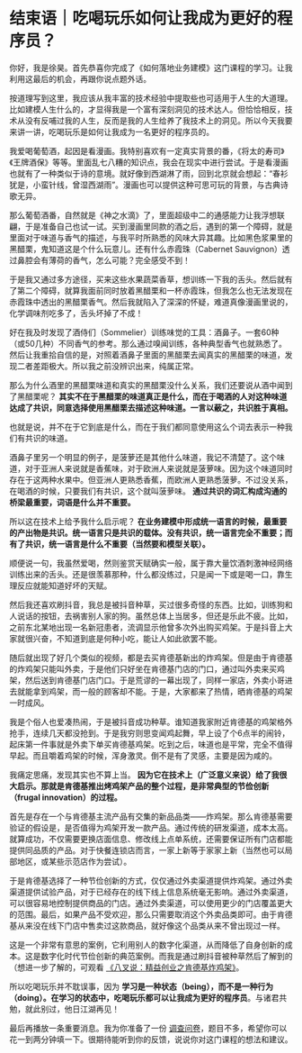 # 结束语｜吃喝玩乐如何让我成为更好的程序员？
你好，我是徐昊。首先恭喜你完成了《如何落地业务建模》这门课程的学习。让我利用这最后的机会，再跟你说点题外话。

按道理写到这里，我应该从我丰富的技术经验中提取些也可适用于人生的大道理。比如建模人生什么的，才显得我是一个富有深刻洞见的技术达人。但恰恰相反，技术从没有反哺过我的人生，反而是我的人生给养了我技术上的洞见。所以今天我要来讲一讲，吃喝玩乐是如何让我成为一名更好的程序员的。

我爱喝葡萄酒，起因是看漫画。我特别喜欢有一定真实背景的番，《将太的寿司》《王牌酒保》等等。里面乱七八糟的知识点，我会在现实中进行尝试。于是看漫画也就有了一种类似于诗的意境。就好像到西湖淋了雨，回到北京就会想起：“春衫犹是，小蛮针线，曾湿西湖雨”。漫画也可以提供这种可思可玩的背景，与古典诗歌无异。

那么葡萄酒番，自然就是《神之水滴》了，里面超级中二的通感能力让我浮想联翩，于是准备自己也试一试。买到漫画里同款的酒之后，遇到的第一个障碍，就是里面对于味道与香气的描述，与我平时所熟悉的风味大异其趣。比如黑色浆果里的黑醋栗，鬼知道这是个什么玩意儿。还有什么赤霞珠（Cabernet Sauvignon）透过鼻腔会有薄荷的香气，怎么可能？完全感受不到！

于是我又通过多方途径，买来这些水果蔬菜香草，想训练一下我的舌头。然后就有了第二个障碍，就算我面前同时放着黑醋栗和一杯赤霞珠，但我怎么也无法发现在赤霞珠中透出的黑醋栗香气。然后我就陷入了深深的怀疑，难道真像漫画里说的，化学调味剂吃多了，舌头坏掉了不成！

好在我及时发现了酒侍们（Sommelier）训练味觉的工具：酒鼻子。一套60种（或50几种）不同香气的参考。那么通过嗅闻训练，各种典型香气也就熟悉了。然后让我重拾自信的是，对照着酒鼻子里面的黑醋栗去闻真实的黑醋栗的味道，发现二者差距极大。所以我之前没辨识出来，纯属正常。

那么为什么酒里的黑醋栗味道和真实的黑醋栗没什么关系，我们还要说从酒中闻到了黑醋栗呢？ **其实不在于黑醋栗的味道真正是什么，而在于喝酒的人对这种味道达成了共识，同意选择使用黑醋栗去描述这种味道。一言以蔽之，共识胜于真相。**

也就是说，并不在于它到底是什么，而在于我们都同意使用这么个词去表示一种我们有共识的味道。

酒鼻子里另一个明显的例子，是菠萝还是其他什么味道，我记不清楚了。这个味道，对于亚洲人来说就是香蕉味，对于欧洲人来说就是菠萝味。因为这个味道同时存在于这两种水果中。但亚洲人更熟悉香蕉，而欧洲人更熟悉菠萝。不过没关系，在喝酒的时候，只要我们有共识，这个就叫菠萝味。 **通过共识的词汇构成沟通的桥梁最重要，词语是什么并不重要。**

所以这在技术上给予我什么启示呢？ **在业务建模中形成统一语言的时候，最重要的产出物是共识。统一语言只是共识的载体。没有共识，统一语言完全不重要；而有了共识，统一语言是什么不重要（当然要和模型关联）。**

顺便说一句，我虽然爱喝，然则鉴赏天赋确实一般，属于靠大量饮酒刺激神经网络训练出来的舌头。还是很羡慕那种，什么都没练过，只是闻一下或是喝一口，靠生理反应就能知道好坏的天赋。

然后我还喜欢刷抖音，我总是被抖音种草，买过很多奇怪的东西。比如，训练狗和人说话的按钮，去祸害别人家的狗。虽然总体上当居多，但还是乐此不疲。比如，之前东北某地出现一名新冠患者，流调显示他曾多次外出购买鸡架。于是抖音上大家就很兴奋，不知道到底是何种小吃，能让人如此欲罢不能。

随后就出现了好几个类似的视频，都是去买肯德基新出的炸鸡架。但是由于肯德基的炸鸡架只能叫外卖，于是他们只好坐在肯德基门店的门口，通过叫外卖来买鸡架，然后送到肯德基门店门口。于是荒谬的一幕出现了，同样一家店，外卖小哥进去就能拿到鸡架，而一般的顾客却不能。于是，大家都来了热情，晒肯德基的鸡架一时成风。

我是个俗人也爱凑热闹，于是被抖音成功种草。谁知道我家附近肯德基的鸡架格外抢手，连续几天都没抢到。于是我穷则思变闻鸡起舞，早上设了个6点半的闹铃，起床第一件事就是外卖下单买肯德基鸡架。吃到之后，味道也是平常，完全不值得早起。而且嚼着鸡架的时候，浑身激灵。倒不是有了灵感，主要是因为咸的。

我痛定思痛，发现其实也不算上当。 **因为它在技术上（广泛意义来说）给了我很大启示。那就是肯德基推出烤鸡架产品的整个过程，是非常典型的节俭创新（frugal innovation）的过程。**

首先是存在一个与肯德基主流产品有交集的新品品类——炸鸡架。那么肯德基需要验证的假设是，是否值得为鸡架开发一款产品。通过传统的研发渠道，成本太高。就算成功，不仅需要更换店面信息、修改线上点单系统，还需要保证所有门店都能提供同品质的产品。对于快餐连锁店而言，一家上新等于家家上新（当然也可以局部地区，或某些示范店作为尝试）。

于是肯德基选择了一种节俭创新的方式，仅仅通过外卖渠道提供炸鸡架。通过外卖渠道提供试验产品，对于已经存在的线下线上信息系统毫无影响。通过外卖渠道，可以很容易地控制提供商品的门店。通过外卖渠道，可以使用更少的门店覆盖更大的范围。最后，如果产品不受欢迎，那么只需要取消这个外卖品类即可。由于肯德基从来没在线下门店中售卖过这款商品，就好像这个品类从来不曾出现过一样。

这是一个非常有意思的案例，它利用别人的数字化渠道，从而降低了自身创新的成本。这是数字化时代节俭创新的典范案例。而我是通过刷抖音被种草然后了解到的（想进一步了解的，可观看 [《八叉说：精益创业之肯德基炸鸡架》](https://mp.weixin.qq.com/s/L-jo51l58p_Kfvd0fwuTvA)。

所以吃喝玩乐并不耽误事，因为 **学习是一种状态（being），而不是一种行为（doing）。在学习的状态中，吃喝玩乐都可以让我成为更好的程序员**。与诸君共勉，就此别过，他日江湖再见！

最后再播放一条重要消息。我为你准备了一份 [调查问卷](https://jinshuju.net/f/fBCGVh)，题目不多，希望你可以花一到两分钟填一下。很期待能听到你的反馈，说说你对这门课程的想法和建议。